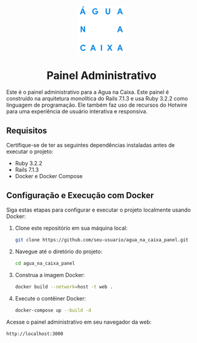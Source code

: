 <p align="center">
  <img src="app/assets/images/admin/agua_na_caixa_logo.png" width="25%" alt="Logo da Agua na Caixa">
</p>

<h1 align="center">Painel Administrativo</h1>

Este é o painel administrativo para a Agua na Caixa. Este painel é construído na arquitetura monolítica do Rails 7.1.3 e usa Ruby 3.2.2 como linguagem de programação. Ele também faz uso de recursos do Hotwire para uma experiência de usuário interativa e responsiva.

## Requisitos

Certifique-se de ter as seguintes dependências instaladas antes de executar o projeto:

- Ruby 3.2.2
- Rails 7.1.3
- Docker e Docker Compose

## Configuração e Execução com Docker

Siga estas etapas para configurar e executar o projeto localmente usando Docker:

1. Clone este repositório em sua máquina local:

    ```bash
    git clone https://github.com/seu-usuario/agua_na_caixa_panel.git
    ```

2. Navegue até o diretório do projeto:

    ```bash
    cd agua_na_caixa_panel
    ```

3. Construa a imagem Docker:

    ```bash
    docker build --network=host -t web .
    ```

4. Execute o contêiner Docker:

    ```bash
    docker-compose up --build -d
    ```

Acesse o painel administrativo em seu navegador da web:

```bash
http://localhost:3000
